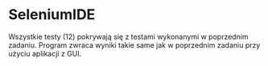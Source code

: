 # SeleniumIDE
Wszystkie testy (12) pokrywają się z testami wykonanymi w poprzednim zadaniu. Program zwraca wyniki takie same jak w poprzednim zadaniu przy użyciu aplikacji z GUI.
